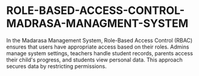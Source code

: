 # ROLE-BASED-ACCESS-CONTROL-MADRASA-MANAGMENT-SYSTEM
In the Madarasa Management System, Role-Based Access Control (RBAC) ensures that users have appropriate access based on their roles. Admins manage system settings, teachers handle student records, parents access their child's progress, and students view personal data. This approach secures data by restricting permissions.
